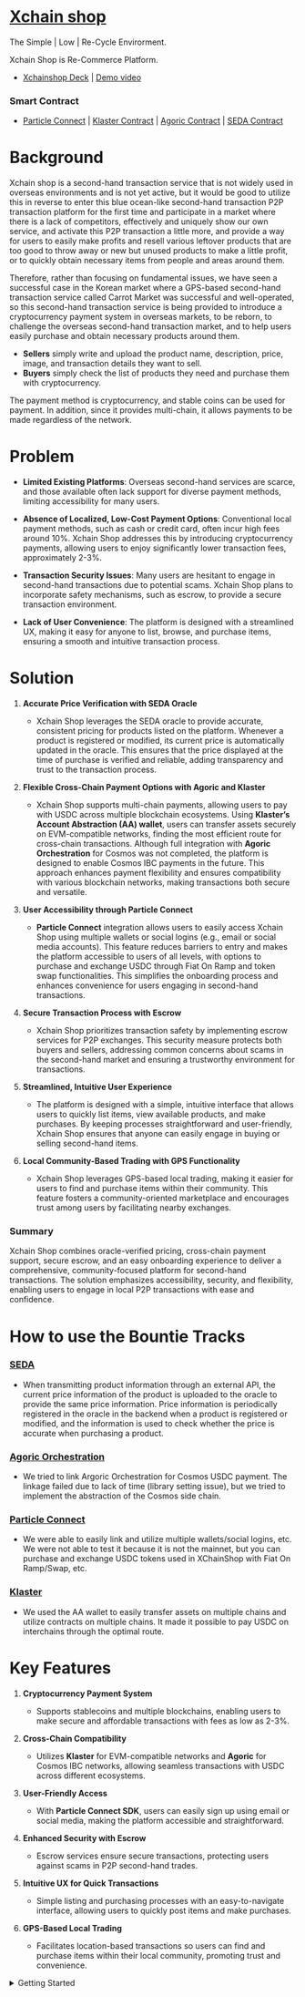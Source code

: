 # [Xchain shop](https://xchainshop.vercel.app/)

The Simple | Low | Re-Cycle Envirorment.

Xchain Shop is Re-Commerce Platform.
- [Xchainshop Deck](https://www.canva.com/design/DAGVlSR0wkA/6xGTcVe_KUxmqTbo_LaCuA/edit?utm_content=DAGVlSR0wkA&utm_campaign=designshare&utm_medium=link2&utm_source=sharebutton) | [Demo video](https://youtu.be/dK1H0B30Nf4)

### Smart Contract
- [Particle Connect](https://github.com/juniahn-dev/xchainshop/blob/main/components/connectkit.tsx) | [Klaster Contract](https://github.com/juniahn-dev/xchainshop/blob/main/app/products/%5Bid%5D/page.tsx#L206) | [Agoric Contract](https://github.com/juniahn-dev/xchainshop/tree/main/orchestration) | [SEDA Contract](https://github.com/soaryong/seda-request-starter-kit)

# Background
Xchain shop is a second-hand transaction service that is not widely used in overseas environments and is not yet active, but it would be good to utilize this in reverse to enter this blue ocean-like second-hand transaction P2P transaction platform for the first time and participate in a market where there is a lack of competitors, effectively and uniquely show our own service, and activate this P2P transaction a little more, and provide a way for users to easily make profits and resell various leftover products that are too good to throw away or new but unused products to make a little profit, or to quickly obtain necessary items from people and areas around them.

Therefore, rather than focusing on fundamental issues, we have seen a successful case in the Korean market where a GPS-based second-hand transaction service called Carrot Market was successful and well-operated, so this second-hand transaction service is being provided to introduce a cryptocurrency payment system in overseas markets, to be reborn, to challenge the overseas second-hand transaction market, and to help users easily purchase and obtain necessary products around them.

- **Sellers** simply write and upload the product name, description, price, image, and transaction details they want to sell.
- **Buyers** simply check the list of products they need and purchase them with cryptocurrency.

The payment method is cryptocurrency, and stable coins can be used for payment. In addition, since it provides multi-chain, it allows payments to be made regardless of the network.

# Problem
- **Limited Existing Platforms**: Overseas second-hand services are scarce, and those available often lack support for diverse payment methods, limiting accessibility for many users.

- **Absence of Localized, Low-Cost Payment Options**: Conventional local payment methods, such as cash or credit card, often incur high fees around 10%. Xchain Shop addresses this by introducing cryptocurrency payments, allowing users to enjoy significantly lower transaction fees, approximately 2-3%.

- **Transaction Security Issues**: Many users are hesitant to engage in second-hand transactions due to potential scams. Xchain Shop plans to incorporate safety mechanisms, such as escrow, to provide a secure transaction environment.

- **Lack of User Convenience**: The platform is designed with a streamlined UX, making it easy for anyone to list, browse, and purchase items, ensuring a smooth and intuitive transaction process.

# Solution
1. **Accurate Price Verification with SEDA Oracle**  
   - Xchain Shop leverages the SEDA oracle to provide accurate, consistent pricing for products listed on the platform. Whenever a product is registered or modified, its current price is automatically updated in the oracle. This ensures that the price displayed at the time of purchase is verified and reliable, adding transparency and trust to the transaction process.

2. **Flexible Cross-Chain Payment Options with Agoric and Klaster**  
   - Xchain Shop supports multi-chain payments, allowing users to pay with USDC across multiple blockchain ecosystems. Using **Klaster’s Account Abstraction (AA) wallet**, users can transfer assets securely on EVM-compatible networks, finding the most efficient route for cross-chain transactions. Although full integration with **Agoric Orchestration** for Cosmos was not completed, the platform is designed to enable Cosmos IBC payments in the future. This approach enhances payment flexibility and ensures compatibility with various blockchain networks, making transactions both secure and versatile.

3. **User Accessibility through Particle Connect**  
   - **Particle Connect** integration allows users to easily access Xchain Shop using multiple wallets or social logins (e.g., email or social media accounts). This feature reduces barriers to entry and makes the platform accessible to users of all levels, with options to purchase and exchange USDC through Fiat On Ramp and token swap functionalities. This simplifies the onboarding process and enhances convenience for users engaging in second-hand transactions.

4. **Secure Transaction Process with Escrow**  
   - Xchain Shop prioritizes transaction safety by implementing escrow services for P2P exchanges. This security measure protects both buyers and sellers, addressing common concerns about scams in the second-hand market and ensuring a trustworthy environment for transactions.

5. **Streamlined, Intuitive User Experience**  
   - The platform is designed with a simple, intuitive interface that allows users to quickly list items, view available products, and make purchases. By keeping processes straightforward and user-friendly, Xchain Shop ensures that anyone can easily engage in buying or selling second-hand items.

6. **Local Community-Based Trading with GPS Functionality**  
   - Xchain Shop leverages GPS-based local trading, making it easier for users to find and purchase items within their community. This feature fosters a community-oriented marketplace and encourages trust among users by facilitating nearby exchanges.

### Summary
Xchain Shop combines oracle-verified pricing, cross-chain payment support, secure escrow, and an easy onboarding experience to deliver a comprehensive, community-focused platform for second-hand transactions. The solution emphasizes accessibility, security, and flexibility, enabling users to engage in local P2P transactions with ease and confidence.

# How to use the Bountie Tracks
### [SEDA](https://github.com/soaryong/seda-request-starter-kit) 
- When transmitting product information through an external API, the current price information of the product is uploaded to the oracle to provide the same price information. Price information is periodically registered in the oracle in the backend when a product is registered or modified, and the information is used to check whether the price is accurate when purchasing a product. 

### [Agoric Orchestration](https://github.com/juniahn-dev/xchainshop/tree/main/orchestration)
- We tried to link Argoric Orchestration for Cosmos USDC payment. The linkage failed due to lack of time (library setting issue), but we tried to implement the abstraction of the Cosmos side chain. 

### [Particle Connect](https://github.com/juniahn-dev/xchainshop/blob/main/components/connectkit.tsx)
- We were able to easily link and utilize multiple wallets/social logins, etc. We were not able to test it because it is not the mainnet, but you can purchase and exchange USDC tokens used in XChainShop with Fiat On Ramp/Swap, etc. 

### [Klaster](https://github.com/juniahn-dev/xchainshop/blob/main/app/products/%5Bid%5D/page.tsx#L206)
- We used the AA wallet to easily transfer assets on multiple chains and utilize contracts on multiple chains. It made it possible to pay USDC on interchains through the optimal route.

# Key Features

1. **Cryptocurrency Payment System**

   - Supports stablecoins and multiple blockchains, enabling users to make secure and affordable transactions with fees as low as 2-3%.

2. **Cross-Chain Compatibility**

   - Utilizes **Klaster** for EVM-compatible networks and **Agoric** for Cosmos IBC networks, allowing seamless transactions with USDC across different ecosystems.

3. **User-Friendly Access**

   - With **Particle Connect SDK**, users can easily sign up using email or social media, making the platform accessible and straightforward.

4. **Enhanced Security with Escrow**

   - Escrow services ensure secure transactions, protecting users against scams in P2P second-hand trades.

5. **Intuitive UX for Quick Transactions**

   - Simple listing and purchasing processes with an easy-to-navigate interface, allowing users to quickly post items and make purchases.

6. **GPS-Based Local Trading**
   - Facilitates location-based transactions so users can find and purchase items within their local community, promoting trust and convenience.

<details>
<summary>
  Getting Started
</summary>
<div markdown="1">
  
  This is a [Next.js](https://nextjs.org/) project bootstrapped with [`create-next-app`](https://github.com/vercel/next.js/tree/canary/packages/create-next-app).
  
  ## Getting Started
  
  First, run the development server:
  
  ```bash
  npm run dev
  # or
  yarn dev
  # or
  pnpm dev
  # or
  bun dev
  ```
  
  Open [http://localhost:3000](http://localhost:3000) with your browser to see the result.
  
  You can start editing the page by modifying `app/page.tsx`. The page auto-updates as you edit the file.
  
  This project uses [`next/font`](https://nextjs.org/docs/basic-features/font-optimization) to automatically optimize and load Inter, a custom Google Font.
  
  ## Learn More
  
  To learn more about Next.js, take a look at the following resources:
  
  - [Next.js Documentation](https://nextjs.org/docs) - learn about Next.js features and API.
  - [Learn Next.js](https://nextjs.org/learn) - an interactive Next.js tutorial.
  
  You can check out [the Next.js GitHub repository](https://github.com/vercel/next.js/) - your feedback and contributions are welcome!
  
  ## Deploy on Vercel
  
  The easiest way to deploy your Next.js app is to use the [Vercel Platform](https://vercel.com/new?utm_medium=default-template&filter=next.js&utm_source=create-next-app&utm_campaign=create-next-app-readme) from the creators of Next.js.
  
  Check out our [Next.js deployment documentation](https://nextjs.org/docs/deployment) for more details..

</div>
</details>
